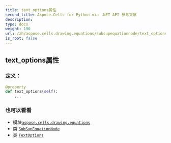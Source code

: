 ```yaml
---
title: text_options属性
second_title: Aspose.Cells for Python via .NET API 参考文献
description:
type: docs
weight: 190
url: /zh/aspose.cells.drawing.equations/subsupequationnode/text_options/
is_root: false
---
```

## text_options属性
### 定义：
```python
@property
def text_options(self):
    ...
```

### 也可以看看
* 模块[`aspose.cells.drawing.equations`](../../)
* 类 [`SubSupEquationNode`](/cells/python-net/zh/aspose.cells.drawing.equations/subsupequationnode)
* 类 [`TextOptions`](/cells/python-net/zh/aspose.cells.drawing.texts/textoptions)
